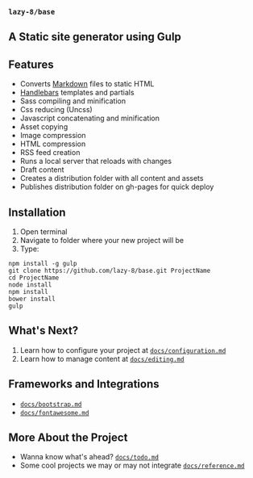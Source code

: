 ### `lazy-8/base`
## A Static site generator using Gulp


## Features

- Converts [Markdown](https://daringfireball.net/projects/markdown/syntax) files to static HTML
- [Handlebars](http://handlebarsjs.com) templates and partials
- Sass compiling and minification
- Css reducing (Uncss)
- Javascript concatenating and minification
- Asset copying
- Image compression
- HTML compression
- RSS feed creation
- Runs a local server that reloads with changes
- Draft content
- Creates a distribution folder with all content and assets
- Publishes distribution folder on gh-pages for quick deploy

## Installation

1. Open terminal
2. Navigate to folder where your new project will be
3. Type:

```
npm install -g gulp
git clone https://github.com/lazy-8/base.git ProjectName
cd ProjectName
node install
npm install
bower install
gulp
```

## What's Next?

1. Learn how to configure your project at [`docs/configuration.md`](https://github.com/lazy-8/base/blob/master/docs/configuration.md)
1. Learn how to manage content at [`docs/editing.md`](https://github.com/lazy-8/base/blob/master/docs/editing.md)

## Frameworks and Integrations

- [`docs/bootstrap.md`](https://github.com/lazy-8/base/blob/master/docs/bootstrap.md)
- [`docs/fontawesome.md`](https://github.com/lazy-8/base/blob/master/docs/fontawesome.md)

## More About the Project

- Wanna know what's ahead? [`docs/todo.md`](https://github.com/lazy-8/base/blob/master/docs/todo.md)
- Some cool projects we may or may not integrate [`docs/reference.md`](https://github.com/lazy-8/base/blob/master/docs/reference.md)